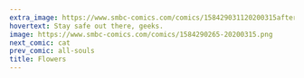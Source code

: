 ```yaml
---
extra_image: https://www.smbc-comics.com/comics/158429031120200315after.png
hovertext: Stay safe out there, geeks.
image: https://www.smbc-comics.com/comics/1584290265-20200315.png
next_comic: cat
prev_comic: all-souls
title: Flowers
---
```


